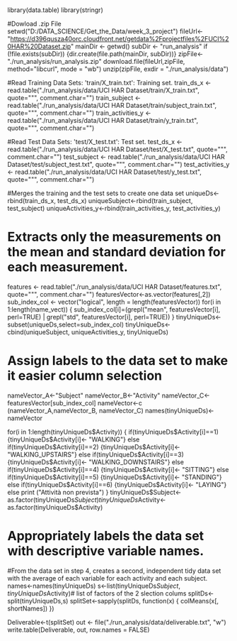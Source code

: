 
#
library(data.table)
library(stringr)

#Dowload .zip File
setwd("D:/DATA_SCIENCE/Get_the_Data/week_3_project")
fileUrl<-"https://d396qusza40orc.cloudfront.net/getdata%2Fprojectfiles%2FUCI%20HAR%20Dataset.zip"
mainDir <- getwd()
subDir <- "run_analysis"
if (!file.exists(subDir)) {dir.create(file.path(mainDir, subDir))}
zipFile<-"./run_analysis/run_analysis.zip"
download.file(fileUrl,zipFile, method="libcurl", mode = "wb")
unzip(zipFile, exdir = "./run_analysis/data")


#Read Training Data Sets: 'train/X_train.txt': Training set.
train_ds_x <- read.table("./run_analysis/data/UCI HAR Dataset/train/X_train.txt", quote="\"", comment.char="")
train_subject <- read.table("./run_analysis/data/UCI HAR Dataset/train/subject_train.txt", quote="\"", comment.char="")
train_activities_y <- read.table("./run_analysis/data/UCI HAR Dataset/train/y_train.txt", quote="\"", comment.char="")

#Read Test Data Sets: 'test/X_test.txt': Test set.
test_ds_x <- read.table("./run_analysis/data/UCI HAR Dataset/test/X_test.txt", quote="\"", comment.char="")
test_subject <- read.table("./run_analysis/data/UCI HAR Dataset/test/subject_test.txt", quote="\"", comment.char="")
test_activities_y <- read.table("./run_analysis/data/UCI HAR Dataset/test/y_test.txt", quote="\"", comment.char="")


#Merges the training and the test sets to create one data set
uniqueDs<-rbind(train_ds_x, test_ds_x)
uniqueSubject<-rbind(train_subject, test_subject)
uniqueActivities_y<-rbind(train_activities_y, test_activities_y)

# Extracts only the measurements on the mean and standard deviation for each measurement. 
features <- read.table("./run_analysis/data/UCI HAR Dataset/features.txt", quote="\"", comment.char="")
featuresVector<-as.vector(features[,2])
sub_index_col <- vector("logical", length = length(featuresVector))
for(i in 1:length(name_vect)) {
        sub_index_col[i]=(grepl("mean", featuresVector[i], perl=TRUE) | grepl("std", featuresVector[i], perl=TRUE))
        }
tinyUniqueDs<-subset(uniqueDs,select=sub_index_col)
tinyUniqueDs<-cbind(uniqueSubject, uniqueActivities_y, tinyUniqueDs)


# Assign labels to the data set to make it easier column selection

nameVector_A<-"Subject"
nameVector_B<-"Activity"
nameVector_C<-featuresVector[sub_index_col]
nameVector<-c (nameVector_A,nameVector_B, nameVector_C)
names(tinyUniqueDs)<-nameVector

for(i in 1:length(tinyUniqueDs$Activity)) {
        if(tinyUniqueDs$Activity[i]==1) {tinyUniqueDs$Activity[i]<- "WALKING"}
        else
        if(tinyUniqueDs$Activity[i]==2) {tinyUniqueDs$Activity[i]<- "WALKING_UPSTAIRS"}
        else
        if(tinyUniqueDs$Activity[i]==3) {tinyUniqueDs$Activity[i]<- "WALKING_DOWNSTAIRS"}
        else
        if(tinyUniqueDs$Activity[i]==4) {tinyUniqueDs$Activity[i]<- "SITTING"}
        else
        if(tinyUniqueDs$Activity[i]==5) {tinyUniqueDs$Activity[i]<- "STANDING"}
        else
        if(tinyUniqueDs$Activity[i]==6) {tinyUniqueDs$Activity[i]<- "LAYING"}
        else
        print ("Attività non prevista")        
        }
tinyUniqueDs$Subject<-as.factor(tinyUniqueDs$Subject)
tinyUniqueDs$Activity<-as.factor(tinyUniqueDs$Activity)

# Appropriately labels the data set with descriptive variable names. 

#From the data set in step 4, creates a second, independent tidy data set with the average of each variable for each activity and each subject.
names<-names(tinyUniqueDs)
s<-list(tinyUniqueDs$Subject,tinyUniqueDs$Activity)# list of factors of the 2 slection colums
splitDs<-split(tinyUniqueDs,s)
splitSet<-sapply(splitDs, function(x) {
        colMeans(x[, shortNames])
})

Deliverable<-t(splitSet)
out <- file("./run_analysis/data/deliverable.txt", "w")
write.table(Deliverable, out, row.names = FALSE)
